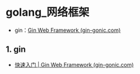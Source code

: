 # golang_网络框架

- gin：[Gin Web Framework (gin-gonic.com)](https://gin-gonic.com/zh-cn/docs/quickstart/)

## 1. gin

- [快速入门 | Gin Web Framework (gin-gonic.com)](https://gin-gonic.com/zh-cn/docs/quickstart/)

